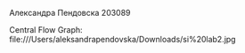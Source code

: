 Александра Пендовска 203089

Central Flow Graph:
file:///Users/aleksandrapendovska/Downloads/si%20lab2.jpg
